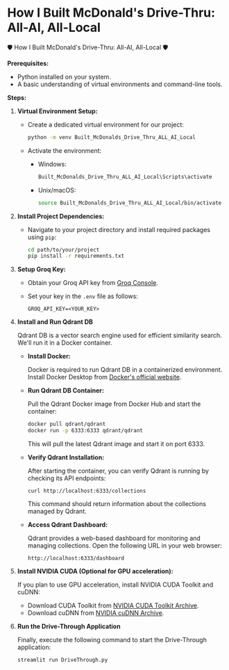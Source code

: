 # How I Built McDonald's Drive-Thru: All-AI, All-Local

🛡 How I Built McDonald's Drive-Thru: All-AI, All-Local 🛡

**Prerequisites:**

- Python installed on your system.
- A basic understanding of virtual environments and command-line tools.

**Steps:**

1. **Virtual Environment Setup:**

   - Create a dedicated virtual environment for our project:
   
     ```bash
     python -m venv Built_McDonalds_Drive_Thru_ALL_AI_Local
     ```

   - Activate the environment:
   
     - Windows:
       ```bash
       Built_McDonalds_Drive_Thru_ALL_AI_Local\Scripts\activate
       ```
     - Unix/macOS:
       ```bash
       source Built_McDonalds_Drive_Thru_ALL_AI_Local/bin/activate
       ```

2. **Install Project Dependencies:**

   - Navigate to your project directory and install required packages using `pip`:
   
     ```bash
     cd path/to/your/project
     pip install -r requirements.txt
     ```

3. **Setup Groq Key:**

   - Obtain your Groq API key from [Groq Console](https://console.groq.com/keys).
   - Set your key in the `.env` file as follows:
   
     ```plaintext
     GROQ_API_KEY=<YOUR_KEY>
     ```

4. **Install and Run Qdrant DB**

   Qdrant DB is a vector search engine used for efficient similarity search. We'll run it in a Docker container.

   - **Install Docker:**

     Docker is required to run Qdrant DB in a containerized environment. Install Docker Desktop from [Docker's official website](https://www.docker.com/products/docker-desktop).

   - **Run Qdrant DB Container:**

     Pull the Qdrant Docker image from Docker Hub and start the container:

     ```bash
     docker pull qdrant/qdrant
     docker run -p 6333:6333 qdrant/qdrant
     ```

     This will pull the latest Qdrant image and start it on port 6333.

   - **Verify Qdrant Installation:**

     After starting the container, you can verify Qdrant is running by checking its API endpoints:

     ```plaintext
     curl http://localhost:6333/collections
     ```

     This command should return information about the collections managed by Qdrant.

   - **Access Qdrant Dashboard:**

     Qdrant provides a web-based dashboard for monitoring and managing collections. Open the following URL in your web browser:

     ```
     http://localhost:6333/dashboard
     ```

5. **Install NVIDIA CUDA (Optional for GPU acceleration):**

   If you plan to use GPU acceleration, install NVIDIA CUDA Toolkit and cuDNN:

   - Download CUDA Toolkit from [NVIDIA CUDA Toolkit Archive](https://developer.nvidia.com/cuda-toolkit-archive).
   - Download cuDNN from [NVIDIA cuDNN Archive](https://developer.nvidia.com/rdp/cudnn-archive).

6. **Run the Drive-Through Application**

   Finally, execute the following command to start the Drive-Through application:

   ```bash
   streamlit run DriveThrough.py
